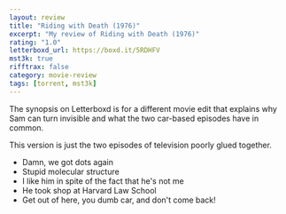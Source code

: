 ```yaml
---
layout: review
title: "Riding with Death (1976)"
excerpt: "My review of Riding with Death (1976)"
rating: "1.0"
letterboxd_url: https://boxd.it/5RDHFV
mst3k: true
rifftrax: false
category: movie-review
tags: [torrent, mst3k]
---
```


The synopsis on Letterboxd is for a different movie edit that explains why Sam can turn invisible and what the two car-based episodes have in common.

This version is just the two episodes of television poorly glued together.

- Damn, we got dots again
- Stupid molecular structure
- I like him in spite of the fact that he's not me
- He took shop at Harvard Law School
- Get out of here, you dumb car, and don't come back!
